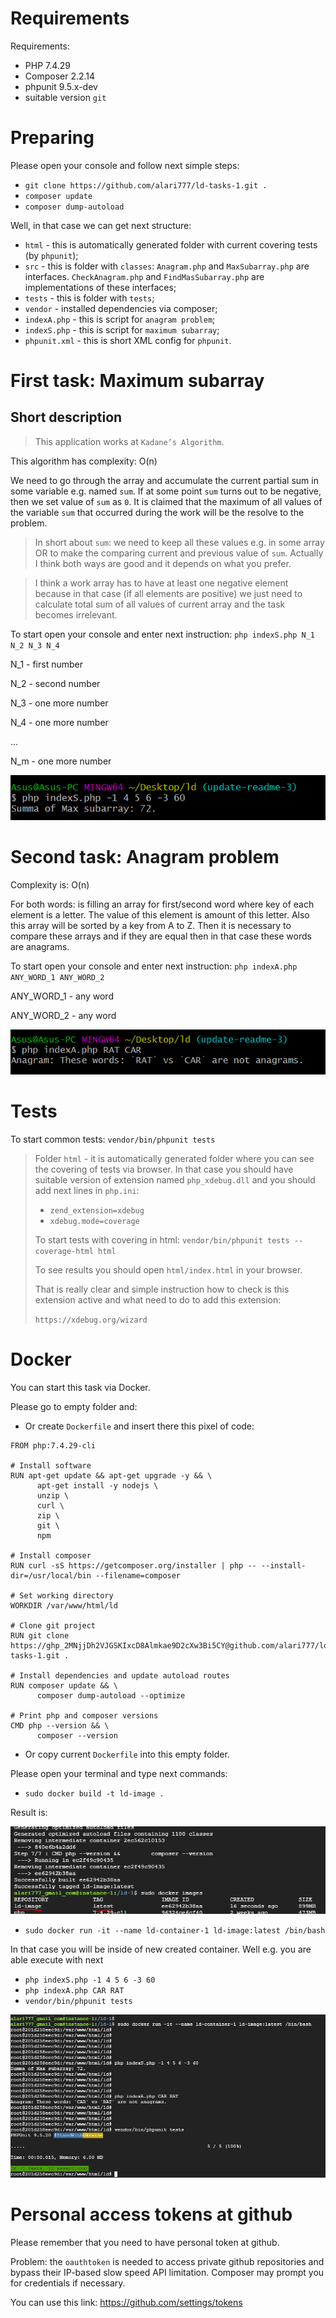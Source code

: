 # Requirements

Requirements:
  - PHP 7.4.29
  - Composer 2.2.14
  - phpunit 9.5.x-dev
  - suitable version `git`

# Preparing

Please open your console and follow next simple steps:

- `git clone https://github.com/alari777/ld-tasks-1.git .`
- `composer update`
- `composer dump-autoload`

Well, in that case we can get next structure:
- `html` - this is automatically generated folder with current covering tests (by `phpunit`);
- `src` - this is folder with `classes`: `Anagram.php` and `MaxSubarray.php` are interfaces. `CheckAnagram.php` and `FindMasSubarray.php` are implementations of these interfaces;
- `tests` - this is folder with `tests`;
- `vendor` - installed dependencies via composer;
- `indexA.php` - this is script for `anagram problem`;
- `indexS.php` - this is script for `maximum subarray`;
- `phpunit.xml` - this is short XML config for `phpunit`. 

# First task: Maximum subarray

## Short description

> This application works at `Kadane’s Algorithm`.

This algorithm has complexity: O(n)

We need to go through the array and accumulate the current partial sum in some variable e.g. named `sum`. If at some point `sum` turns out to be negative, then we set value of `sum`  as `0`. It is claimed that the maximum of all values of the variable `sum` that occurred during the work will be the resolve to the problem.

> In short about `sum`: we need to keep all these values e.g. in some array OR to make the comparing current and previous value of `sum`. Actually I think both ways are good and it depends on what you prefer.

> I think a work array has to have at least one negative element because in that case (if all elements are positive) we just need to calculate total sum of all values of current array and the task becomes irrelevant.

To start open your console and enter next instruction:
`php indexS.php N_1 N_2 N_3 N_4`

N_1 - first number

N_2 - second number

N_3 - one more number

N_4 - one more number

...

N_m - one more number

![formula](./imgs/indexS.PNG)

# Second task: Anagram problem

Complexity is: O(n)

For both words: is filling an array for first/second word where key of each element is a letter. The value of this element is amount of this letter. Also this array will be sorted by a key from A to Z. Then it is necessary to compare these arrays and if they are equal then in that case these words are anagrams.

To start open your console and enter next instruction:
`php indexA.php ANY_WORD_1 ANY_WORD_2`

ANY_WORD_1 - any word

ANY_WORD_2 - any word

![formula](./imgs/indexA.PNG)

# Tests

To start common tests: `vendor/bin/phpunit tests`

> Folder `html` - it is automatically generated folder where you can see the covering of tests via browser. In that case you should have suitable version of extension named `php_xdebug.dll` and you should add next lines in `php.ini`:
> - `zend_extension=xdebug`
> - `xdebug.mode=coverage`
>
> To start tests with covering in html: `vendor/bin/phpunit tests --coverage-html html`
>
> To see results you should open `html/index.html` in your browser.
>
> That is really clear and simple instruction how to check is this extension active and what need to do to add this extension:
>
> `https://xdebug.org/wizard`

# Docker

You can start this task via Docker.

Please go to empty folder and:

- Or create `Dockerfile` and insert there this pixel of code:

```
FROM php:7.4.29-cli
  
# Install software
RUN apt-get update && apt-get upgrade -y && \
      apt-get install -y nodejs \
      unzip \
      curl \
      zip \
      git \
      npm

# Install composer
RUN curl -sS https://getcomposer.org/installer | php -- --install-dir=/usr/local/bin --filename=composer

# Set working directory
WORKDIR /var/www/html/ld

# Clone git project
RUN git clone https://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@github.com/alari777/ld-tasks-1.git .

# Install dependencies and update autoload routes
RUN composer update && \
      composer dump-autoload --optimize

# Print php and composer versions
CMD php --version && \
      composer --version
```

- Or copy current `Dockerfile` into this empty folder.

Please open your terminal and type next commands: 
- `sudo docker build -t ld-image .` 

Result is:

![formula](./imgs/docker-build.PNG)

- `sudo docker run -it --name ld-container-1 ld-image:latest /bin/bash`

In that case you will be inside of new created container. 
Well e.g. you are able execute with next
- `php indexS.php -1 4 5 6 -3 60`
- `php indexA.php CAR RAT`
- `vendor/bin/phpunit tests`

![formula](./imgs/docker-run-container.PNG)

# Personal access tokens at github

Please remember that you need to have personal token at github.

Problem: the `oauthtoken` is needed to access private github repositories and bypass their IP-based slow speed API limitation. Composer may prompt you for credentials if necessary.

You can use this link:
https://github.com/settings/tokens
